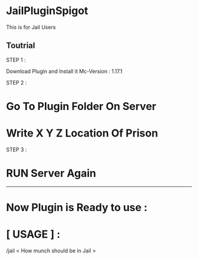 # JailPluginSpigot
This is for Jail Users

Toutrial 
------------------------------------

STEP 1 :

Download Plugin and Install it Mc-Version : 1.17.1

STEP 2 :

# Go To Plugin Folder On Server
# Write X Y Z Location Of Prison

STEP 3 :

# RUN Server Again

---------------------------------------------------

# Now Plugin is Ready to use :


# [ USAGE ] :

/jail <player> <why he is In Jail> < How munch should be in Jail >
